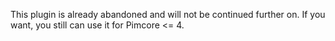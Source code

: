 This plugin is already abandoned and will not be continued further on. If you want, you still can use it for Pimcore <= 4.